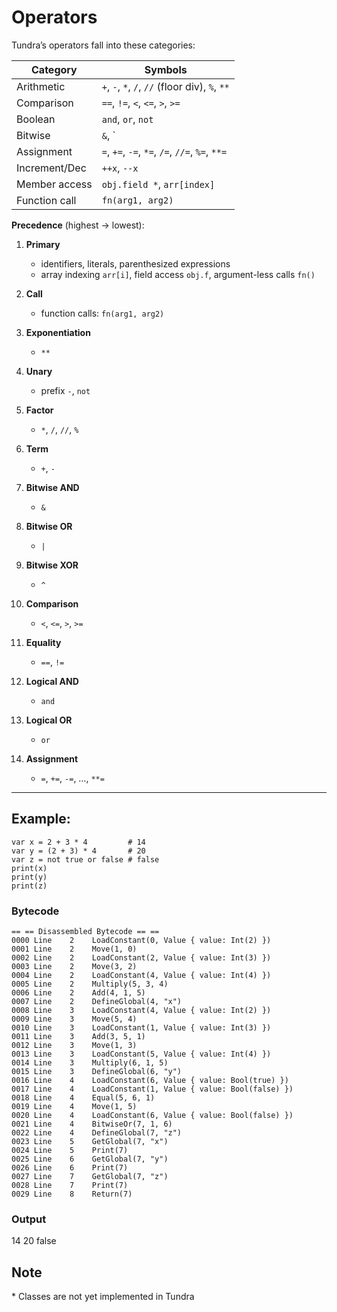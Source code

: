 # Operators

Tundra’s operators fall into these categories:

| Category        | Symbols                                         |
|-----------------|-------------------------------------------------|
| Arithmetic      | `+`, `-`, `*`, `/`, `//` (floor div), `%`, `**` |
| Comparison      | `==`, `!=`, `<`, `<=`, `>`, `>=`               |
| Boolean         | `and`, `or`, `not`                             |
| Bitwise         | `&`, `|`, `^`, `~` (via `!` on booleans)        |
| Assignment      | `=`, `+=`, `-=`, `*=`, `/=`, `//=`, `%=`, `**=` |
| Increment/Dec   | `++x`, `--x`                                    |
| Member access   | `obj.field *`, `arr[index]`                      |
| Function call   | `fn(arg1, arg2)`                               |

**Precedence** (highest → lowest):

1. **Primary**  
   - identifiers, literals, parenthesized expressions  
   - array indexing `arr[i]`, field access `obj.f`, argument-less calls `fn()`

2. **Call**  
   - function calls: `fn(arg1, arg2)`

3. **Exponentiation**  
   - `**`

4. **Unary**  
   - prefix `-`, `not`

5. **Factor**  
   - `*`, `/`, `//`, `%`

6. **Term**  
   - `+`, `-`

7. **Bitwise AND**  
   - `&`

8. **Bitwise OR**  
   - `|`

9. **Bitwise XOR**  
   - `^`

10. **Comparison**  
    - `<`, `<=`, `>`, `>=`

11. **Equality**  
    - `==`, `!=`

12. **Logical AND**  
    - `and`

13. **Logical OR**  
    - `or`

14. **Assignment**  
    - `=`, `+=`, `-=`, …, `**=`

---

## Example:

```tundra
var x = 2 + 3 * 4         # 14
var y = (2 + 3) * 4       # 20
var z = not true or false # false
print(x)
print(y)
print(z)
```
### Bytecode
```bytecode
== == Disassembled Bytecode == ==
0000 Line    2    LoadConstant(0, Value { value: Int(2) })
0001 Line    2    Move(1, 0)
0002 Line    2    LoadConstant(2, Value { value: Int(3) })
0003 Line    2    Move(3, 2)
0004 Line    2    LoadConstant(4, Value { value: Int(4) })
0005 Line    2    Multiply(5, 3, 4)
0006 Line    2    Add(4, 1, 5)
0007 Line    2    DefineGlobal(4, "x")
0008 Line    3    LoadConstant(4, Value { value: Int(2) })
0009 Line    3    Move(5, 4)
0010 Line    3    LoadConstant(1, Value { value: Int(3) })
0011 Line    3    Add(3, 5, 1)
0012 Line    3    Move(1, 3)
0013 Line    3    LoadConstant(5, Value { value: Int(4) })
0014 Line    3    Multiply(6, 1, 5)
0015 Line    3    DefineGlobal(6, "y")
0016 Line    4    LoadConstant(6, Value { value: Bool(true) })
0017 Line    4    LoadConstant(1, Value { value: Bool(false) })
0018 Line    4    Equal(5, 6, 1)
0019 Line    4    Move(1, 5)
0020 Line    4    LoadConstant(6, Value { value: Bool(false) })
0021 Line    4    BitwiseOr(7, 1, 6)
0022 Line    4    DefineGlobal(7, "z")
0023 Line    5    GetGlobal(7, "x")
0024 Line    5    Print(7)
0025 Line    6    GetGlobal(7, "y")
0026 Line    6    Print(7)
0027 Line    7    GetGlobal(7, "z")
0028 Line    7    Print(7)
0029 Line    8    Return(7)
```

### Output
14
20
false


## Note
\* Classes are not yet implemented in Tundra